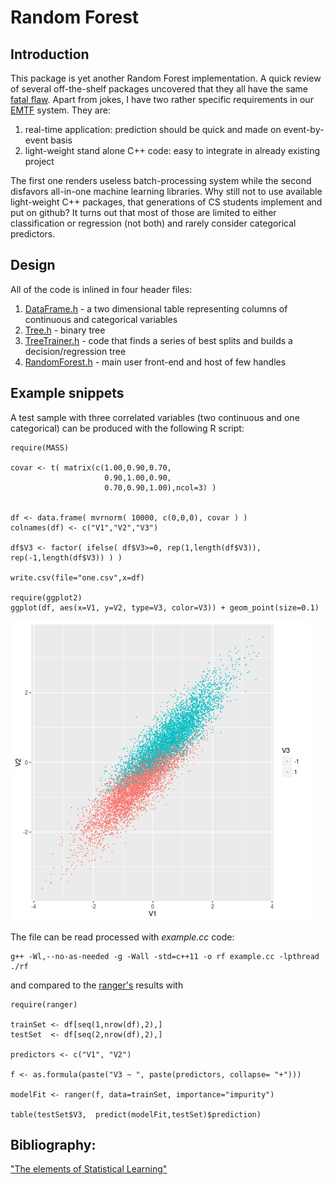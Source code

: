 # Random Forest

## Introduction

This package is yet another Random Forest implementation.
A quick review of several off-the-shelf packages uncovered that they all have the same
[fatal flaw](http://www.drdobbs.com/windows/a-brief-history-of-windows-programming-r/225701475).
Apart from jokes, I have two rather specific requirements in our [EMTF](https://kkotov.github.io/emtf.html)
system. They are:
1) real-time application: prediction should be quick and made on event-by-event basis
2) light-weight stand alone C++ code: easy to integrate in already existing project

The first one renders useless batch-processing system while the second disfavors
all-in-one machine learning libraries. Why still not to use available light-weight C++
packages, that generations of CS students implement and put on github? It turns out
that most of those are limited to either classification or regression (not both)
and rarely consider categorical predictors.

## Design

All of the code is inlined in four header files:
1) [DataFrame.h](https://github.com/kkotov/ml/blob/master/DataFrame.h) - a two
dimensional table representing columns of continuous and categorical variables
2) [Tree.h](https://github.com/kkotov/ml/blob/master/Tree.h) - binary tree
3) [TreeTrainer.h](https://github.com/kkotov/ml/blob/master/TreeTrainer.h) - code
that finds a series of best splits and builds a decision/regression tree
4) [RandomForest.h](https://github.com/kkotov/ml/blob/master/RandomForest.h) -
main user front-end and host of few handles 

## Example snippets

A test sample with three correlated variables (two continuous and one categorical)
can be produced with the following R script:
```
require(MASS)

covar <- t( matrix(c(1.00,0.90,0.70,
                     0.90,1.00,0.90,
                     0.70,0.90,1.00),ncol=3) )


df <- data.frame( mvrnorm( 10000, c(0,0,0), covar ) )
colnames(df) <- c("V1","V2","V3")

df$V3 <- factor( ifelse( df$V3>=0, rep(1,length(df$V3)), rep(-1,length(df$V3)) ) )

write.csv(file="one.csv",x=df)

require(ggplot2)
ggplot(df, aes(x=V1, y=V2, type=V3, color=V3)) + geom_point(size=0.1)
```
<img class=center src=one.png>

The file can be read processed with _example.cc_ code:
```
g++ -Wl,--no-as-needed -g -Wall -std=c++11 -o rf example.cc -lpthread
./rf
```
and compared to the [ranger's](https://github.com/imbs-hl/ranger) results with
```
require(ranger)

trainSet <- df[seq(1,nrow(df),2),]
testSet  <- df[seq(2,nrow(df),2),]

predictors <- c("V1", "V2")

f <- as.formula(paste("V3 ~ ", paste(predictors, collapse= "+")))

modelFit <- ranger(f, data=trainSet, importance="impurity")

table(testSet$V3,  predict(modelFit,testSet)$prediction)
```

## Bibliography:

["The elements of Statistical Learning"](http://web.stanford.edu/~hastie/ElemStatLearn/)
